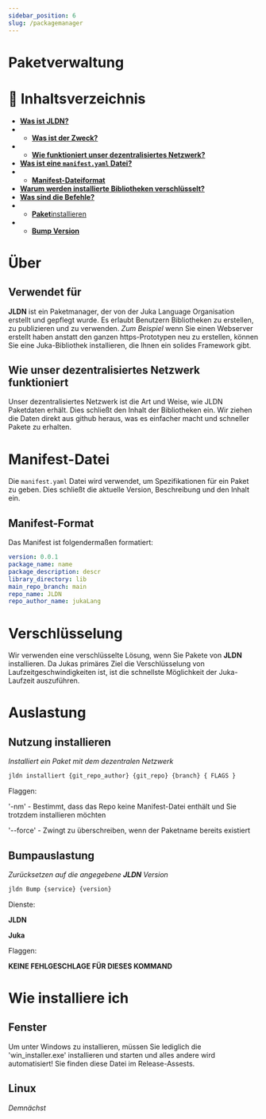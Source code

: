```yaml
---
sidebar_position: 6
slug: /packagemanager
---
```


# Paketverwaltung

<h1>📖 Inhaltsverzeichnis</h1>

- [**Was ist JLDN?**](#about)
- - [**Was ist der Zweck?**](#used-for)
- - [**Wie funktioniert unser dezentralisiertes Netzwerk?**](#how-our-decentralized-network-works)
- [**Was ist eine `manifest.yaml` Datei?**](#manifest-file)
- - [**Manifest-Dateiformat**](#manifest-format)
- [**Warum werden installierte Bibliotheken verschlüsselt?**](#encryption)
- [**Was sind die Befehle?**](#usage)
- - [**Paket**installieren](#install-usage)
- - [**Bump Version**](#bump-usage)
# Über

## Verwendet für
**JLDN** ist ein Paketmanager, der von der Juka Language Organisation erstellt und gepflegt wurde. Es erlaubt Benutzern Bibliotheken zu erstellen, zu publizieren und zu verwenden. *Zum Beispiel* wenn Sie einen Webserver erstellt haben anstatt den ganzen https-Prototypen neu zu erstellen, können Sie eine Juka-Bibliothek installieren, die Ihnen ein solides Framework gibt.

## Wie unser dezentralisiertes Netzwerk funktioniert
Unser dezentralisiertes Netzwerk ist die Art und Weise, wie JLDN Paketdaten erhält. Dies schließt den Inhalt der Bibliotheken ein. Wir ziehen die Daten direkt aus github heraus, was es einfacher macht und schneller Pakete zu erhalten.

# Manifest-Datei
Die `manifest.yaml` Datei wird verwendet, um Spezifikationen für ein Paket zu geben. Dies schließt die aktuelle Version, Beschreibung und den Inhalt ein.

## Manifest-Format
Das Manifest ist folgendermaßen formatiert:
```yaml
version: 0.0.1
package_name: name
package_description: descr
library_directory: lib
main_repo_branch: main
repo_name: JLDN
repo_author_name: jukaLang
```

# Verschlüsselung
Wir verwenden eine verschlüsselte Lösung, wenn Sie Pakete von **JLDN** installieren. Da Jukas primäres Ziel die Verschlüsselung von Laufzeitgeschwindigkeiten ist, ist die schnellste Möglichkeit der Juka-Laufzeit auszuführen.

# Auslastung
## Nutzung installieren
*Installiert ein Paket mit dem dezentralen Netzwerk*
```bash
jldn installiert {git_repo_author} {git_repo} {branch} { FLAGS }
```

Flaggen:

'-nm' - Bestimmt, dass das Repo keine Manifest-Datei enthält und Sie trotzdem installieren möchten

'--force' - Zwingt zu überschreiben, wenn der Paketname bereits existiert

## Bumpauslastung
*Zurücksetzen auf die angegebene **JLDN** Version*
```bash
jldn Bump {service} {version}
```

Dienste:

**JLDN**

**Juka**

Flaggen:

**KEINE FEHLGESCHLAGE FÜR DIESES KOMMAND**

# Wie installiere ich
## Fenster
Um unter Windows zu installieren, müssen Sie lediglich die 'win_installer.exe' installieren und starten und alles andere wird automatisiert! Sie finden diese Datei im Release-Assests.

## Linux
*Demnächst*
